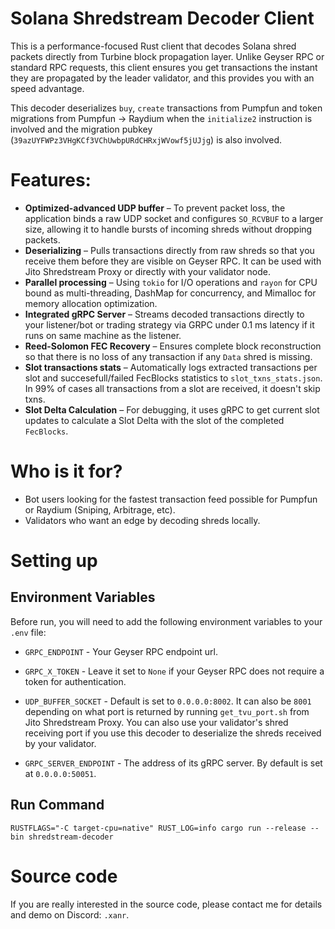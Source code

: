 
# Solana Shredstream Decoder Client

This is a performance-focused Rust client that decodes Solana shred packets directly from Turbine block propagation layer. Unlike Geyser RPC or standard RPC requests, this client ensures you get transactions the instant they are propagated by the leader validator, and this provides you with an speed advantage.

This decoder deserializes `buy`, `create` transactions from Pumpfun and token migrations from Pumpfun -> Raydium when the `initialize2` instruction is involved and the migration pubkey (`39azUYFWPz3VHgKCf3VChUwbpURdCHRxjWVowf5jUJjg`) is also involved.

# Features:  

- **Optimized-advanced UDP buffer**  – To prevent packet loss, the application binds a raw UDP socket and configures `SO_RCVBUF` to a larger size, allowing it to handle bursts of incoming shreds without dropping packets.
- **Deserializing** – Pulls transactions directly from raw shreds so that you receive them before they are visible on Geyser RPC. It can be used with Jito Shredstream Proxy or directly with your validator node.
- **Parallel processing** – Using `tokio` for I/O operations and `rayon` for CPU bound as multi-threading, DashMap for concurrency, and Mimalloc for memory allocation optimization.
- **Integrated gRPC Server** – Streams decoded transactions directly to your listener/bot or trading strategy via GRPC under 0.1 ms latency if it runs on same machine as the listener.
- **Reed-Solomon FEC Recovery** – Ensures complete block reconstruction so that there is no loss of any transaction if any `Data` shred is missing.
- **Slot transactions stats** – Automatically logs extracted transactions per slot and succesefull/failed FecBlocks statistics to `slot_txns_stats.json`. In 99% of cases all transactions from a slot are received, it doesn't skip txns.
- **Slot Delta Calculation** – For debugging, it uses gRPC to get current slot updates to calculate a Slot Delta with the slot of the completed `FecBlocks`.

# Who is it for?

- Bot users looking for the fastest transaction feed possible for Pumpfun or Raydium (Sniping, Arbitrage, etc).
- Validators who want an edge by decoding shreds locally.

# Setting up

## Environment Variables

Before run, you will need to add the following environment variables to your `.env` file:

- `GRPC_ENDPOINT` - Your Geyser RPC endpoint url.

- `GRPC_X_TOKEN` - Leave it set to `None` if your Geyser RPC does not require a token for authentication.

- `UDP_BUFFER_SOCKET` - Default is set to `0.0.0.0:8002`. It can also be `8001` depending on what port is returned by running `get_tvu_port.sh` from Jito Shredstream Proxy. You can also use your validator's shred receiving port if you use this decoder to deserialize the shreds received by your validator.

- `GRPC_SERVER_ENDPOINT` - The address of its gRPC server. By default is set at `0.0.0.0:50051`.

## Run Command

```
RUSTFLAGS="-C target-cpu=native" RUST_LOG=info cargo run --release --bin shredstream-decoder
```

# Source code

If you are really interested in the source code, please contact me for details and demo on Discord: `.xanr`.
